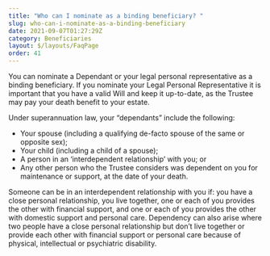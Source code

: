 ```yaml
---
title: "Who can I nominate as a binding beneficiary? "
slug: who-can-i-nominate-as-a-binding-beneficiary
date: 2021-09-07T01:27:29Z
category: Beneficiaries
layout: $/layouts/FaqPage
order: 41
---
```


You can nominate a Dependant or your legal personal representative as a binding beneficiary. If you nominate your Legal Personal Representative it is important that you have a valid Will and keep it up-to-date, as the Trustee may pay your death benefit to your estate.

Under superannuation law, your “dependants” include the following:

- Your spouse (including a qualifying de-facto spouse of the same or opposite sex);
- Your child (including a child of a spouse);
- A person in an ‘interdependent relationship’ with you; or
- Any other person who the Trustee considers was dependent on you for maintenance or support, at the date of your death.

Someone can be in an interdependent relationship with you if: you have a close personal relationship, you live together, one or each of you provides the other with financial support, and one or each of you provides the other with domestic support and personal care. Dependency can also arise where two people have a close personal relationship but don’t live together or provide each other with financial support or personal care because of physical, intellectual or psychiatric disability.

